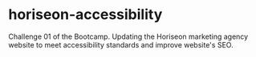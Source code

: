 # horiseon-accessibility
Challenge 01 of the Bootcamp. Updating the Horiseon marketing agency website to meet accessibility standards and improve website's SEO.
